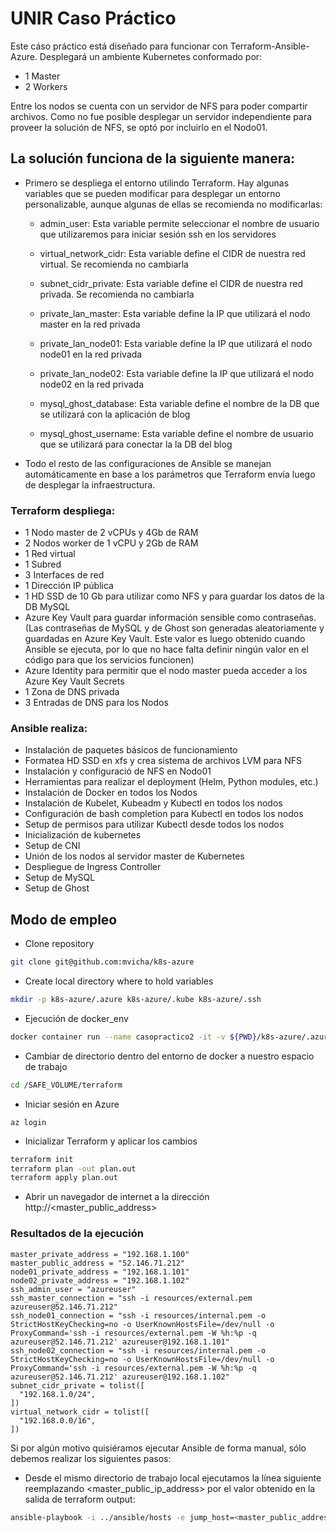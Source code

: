 # UNIR Caso Pr&aacute;ctico
Este c&aacute;so pr&aacute;ctico est&aacute; dise&ntilde;ado para funcionar con Terraform-Ansible-Azure. Desplegar&aacute; un ambiente Kubernetes conformado por:
  * 1 Master
  * 2 Workers

Entre los nodos se cuenta con un servidor de NFS para poder compartir archivos. Como no fue posible desplegar un servidor independiente para proveer la soluci&oacute;n de NFS, se opt&oacute; por incluirlo en el Nodo01.

## La soluci&oacute;n funciona de la siguiente manera:
  - Primero se despliega el entorno utilindo Terraform. Hay algunas variables que se pueden modificar para desplegar un entorno personalizable, aunque algunas de ellas se recomienda no modificarlas:
    * admin_user:
      Esta variable permite seleccionar el nombre de usuario que utilizaremos para iniciar sesi&oacute;n ssh en los servidores

    * virtual_network_cidr:
      Esta variable define el CIDR de nuestra red virtual. Se recomienda no cambiarla

    * subnet_cidr_private:
      Esta variable define el CIDR de nuestra red privada. Se recomienda no cambiarla

    * private_lan_master:
      Esta variable define la IP que utilizar&aacute; el nodo master en la red privada

    * private_lan_node01:
      Esta variable define la IP que utilizar&aacute; el nodo node01 en la red privada

    * private_lan_node02:
      Esta variable define la IP que utilizar&aacute; el nodo node02 en la red privada

    * mysql_ghost_database:
      Esta variable define el nombre de la DB que se utilizar&aacute; con la aplicaci&oacute;n de blog

    * mysql_ghost_username:
      Esta variable define el nombre de usuario que se utilizar&aacute; para conectar la la DB del blog

  - Todo el resto de las configuraciones de Ansible se manejan autom&aacute;ticamente en base a los par&aacute;metros que Terraform env&iacute;a luego de desplegar la infraestructura.

### Terraform despliega:
  - 1 Nodo master de 2 vCPUs y 4Gb de RAM
  - 2 Nodos worker de 1 vCPU y 2Gb de RAM
  - 1 Red virtual
  - 1 Subred
  - 3 Interfaces de red
  - 1 Direcci&oacute;n IP p&uacute;blica
  - 1 HD SSD de 10 Gb para utilizar como NFS y para guardar los datos de la DB MySQL
  - Azure Key Vault para guardar informaci&oacute;n sensible como contrase&ntilde;as. (Las contrase&ntilde;as de MySQL y de Ghost son generadas aleatoriamente y guardadas en Azure Key Vault. Este valor es luego obtenido cuando Ansible se ejecuta, por lo que no hace falta definir ning&uacute;n valor en el c&oacute;digo para que los servicios funcionen)
  - Azure Identity para permitir que el nodo master pueda acceder a los Azure Key Vault Secrets
  - 1 Zona de DNS privada
  - 3 Entradas de DNS para los Nodos

### Ansible realiza:
  - Instalaci&oacute;n de paquetes b&aacute;sicos de funcionamiento
  - Formatea HD SSD en xfs y crea sistema de archivos LVM para NFS
  - Instalaci&oacute;n y configuraci&oacute; de NFS en Nodo01
  - Herramientas para realizar el deployment (Helm, Python modules, etc.)
  - Instalaci&oacute;n de Docker en todos los Nodos
  - Instalaci&oacute;n de Kubelet, Kubeadm y Kubectl en todos los nodos
  - Configuraci&oacute;n de bash completion para Kubectl en todos los nodos
  - Setup de permisos para utilizar Kubectl desde todos los nodos
  - Inicializaci&oacute;n de kubernetes
  - Setup de CNI
  - Uni&oacute;n de los nodos al servidor master de Kubernetes
  - Despliegue de Ingress Controller
  - Setup de MySQL
  - Setup de Ghost

## Modo de empleo
  - Clone repository
  ```bash
  git clone git@github.com:mvicha/k8s-azure
  ```

  - Create local directory where to hold variables
  ```bash
  mkdir -p k8s-azure/.azure k8s-azure/.kube k8s-azure/.ssh
  ```

  - Ejecuci&oacute;n de docker_env
  ```bash
  docker container run --name casopractico2 -it -v ${PWD}/k8s-azure/.azure:/root/.azure -v ${PWD}/k8s-azure/.kube:/root/.kube -v ${PWD}/k8s-azure/.ssh:/root/.ssh -v ${PWD}/k8s-azure:/SAFE_VOLUME mvilla/casopractico2:latest /bin/bash
  ```

  - Cambiar de directorio dentro del entorno de docker a nuestro espacio de trabajo
  ```bash
  cd /SAFE_VOLUME/terraform
  ```

  - Iniciar sesi&oacute;n en Azure
  ```
  az login
  ```

  - Inicializar Terraform y aplicar los cambios
  ```bash
  terraform init
  terraform plan -out plan.out
  terraform apply plan.out
  ```

  - Abrir un navegador de internet a la direcci&oacute;n http://<master_public_address>

### Resultados de la ejecuci&oacute;n
```
master_private_address = "192.168.1.100"
master_public_address = "52.146.71.212"
node01_private_address = "192.168.1.101"
node02_private_address = "192.168.1.102"
ssh_admin_user = "azureuser"
ssh_master_connection = "ssh -i resources/external.pem azureuser@52.146.71.212"
ssh_node01_connection = "ssh -i resources/internal.pem -o StrictHostKeyChecking=no -o UserKnownHostsFile=/dev/null -o ProxyCommand='ssh -i resources/external.pem -W %h:%p -q azureuser@52.146.71.212' azureuser@192.168.1.101"
ssh_node02_connection = "ssh -i resources/internal.pem -o StrictHostKeyChecking=no -o UserKnownHostsFile=/dev/null -o ProxyCommand='ssh -i resources/external.pem -W %h:%p -q azureuser@52.146.71.212' azureuser@192.168.1.102"
subnet_cidr_private = tolist([
  "192.168.1.0/24",
])
virtual_network_cidr = tolist([
  "192.168.0.0/16",
])
```

Si por alg&uacute;n motivo quisi&eacute;ramos ejecutar Ansible de forma manual, s&oacute;lo debemos realizar los siguientes pasos:
  - Desde el mismo directorio de trabajo local ejecutamos la l&iacute;nea siguiente reemplazando <master_public_ip_address> por el valor obtenido en la salida de terraform output:
  ```bash
  ansible-playbook -i ../ansible/hosts -e jump_host=<master_public_address> -e admin_user=azureuser -e subnet_cidr_private=192.168.1.0/24 -e private_lan_master=192.168.1.100 -e private_lan_node01=192.168.1.101 -e private_lan_node02=192.168.1.102 ../ansible/playbook.yml
  ```

